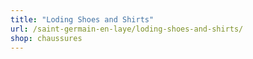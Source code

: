 ```yaml
---
title: "Loding Shoes and Shirts"
url: /saint-germain-en-laye/loding-shoes-and-shirts/
shop: chaussures
---
```

